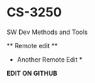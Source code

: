 # CS-3250
SW Dev Methods and Tools

** Remote edit **
*  Another Remote Edit *

**EDIT ON GITHUB**

